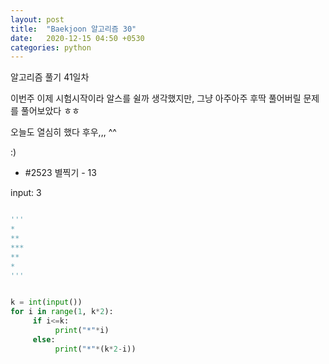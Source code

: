 ```yaml
---
layout: post
title:  "Baekjoon 알고리즘 30"
date:   2020-12-15 04:50 +0530
categories: python
---
```


알고리즘 풀기 41일차

이번주 이제 시험시작이라 알스를 쉴까 생각했지만, 그냥 아주아주 후딱 풀어버릴 문제를 풀어보았다 ㅎㅎ

오늘도 열심히 했다 후우,,, ^^

:)


- #2523     별찍기 - 13


input: 3

```python

'''
*
**
***
**
*
'''

```


```python

k = int(input())
for i in range(1, k*2):
     if i<=k:
          print("*"*i)
     else:
          print("*"*(k*2-i))

```

